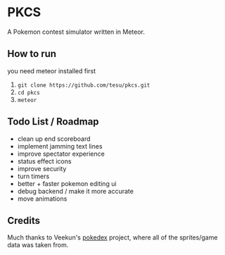 # PKCS
A Pokemon contest simulator written in Meteor.

## How to run
you need meteor installed first
1. `git clone https://github.com/tesu/pkcs.git`
2. `cd pkcs`
3. `meteor`

## Todo List / Roadmap
* clean up end scoreboard
* implement jamming text lines
* improve spectator experience
* status effect icons
* improve security
* turn timers
* better + faster pokemon editing ui
* debug backend / make it more accurate
* move animations

## Credits
Much thanks to Veekun's [pokedex](https://github.com/veekun/pokedex) project, where all of the sprites/game data was taken from.

